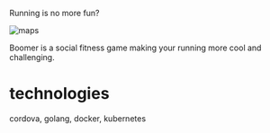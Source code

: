 Running is no more fun?

![maps](https://user-images.githubusercontent.com/609362/199690749-89ce6954-258d-4432-81b8-514004245bd5.png)

Boomer is a social fitness game making your running more cool and challenging.

# technologies 
cordova, golang, docker, kubernetes


